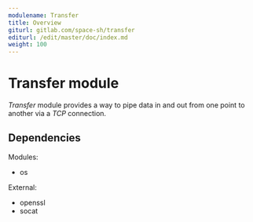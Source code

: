 ```yaml
---
modulename: Transfer
title: Overview
giturl: gitlab.com/space-sh/transfer
editurl: /edit/master/doc/index.md
weight: 100
---
```

# Transfer module

_Transfer_ module provides a way to pipe data in and out from one point to another via a _TCP_ connection.


## Dependencies

Modules:  
+ os  

External:  
+ openssl  
+ socat  

